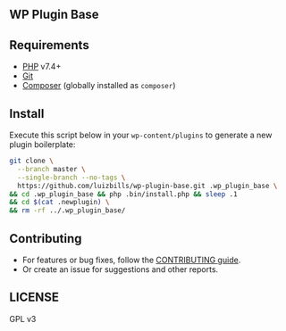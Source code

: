 ## WP Plugin Base

## Requirements

- [PHP](http://php.net/) v7.4+
- [Git](https://git-scm.com/)
- [Composer](https://getcomposer.org/) (globally installed as `composer`)

## Install

Execute this script below in your `wp-content/plugins` to generate a new plugin boilerplate:

```bash
git clone \
  --branch master \
  --single-branch --no-tags \
  https://github.com/luizbills/wp-plugin-base.git .wp_plugin_base \
&& cd .wp_plugin_base && php .bin/install.php && sleep .1
&& cd $(cat .newplugin) \
&& rm -rf ../.wp_plugin_base/
```

## Contributing

- For features or bug fixes, follow the [CONTRIBUTING guide](CONTRIBUTING.md).
- Or create an issue for suggestions and other reports.

## LICENSE

GPL v3
